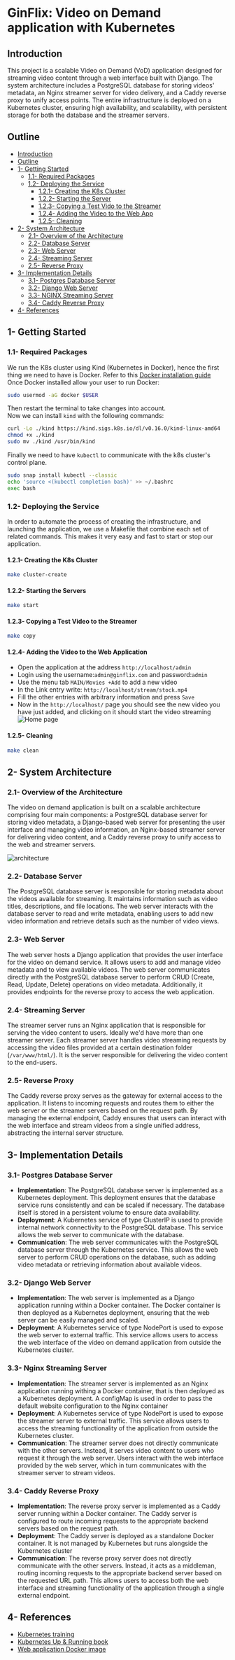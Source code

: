 # GinFlix: Video on Demand application with Kubernetes

## Introduction
This project is a scalable Video on Demand (VoD) application designed for streaming video content through a web interface built with Django. The system architecture includes a PostgreSQL database for storing videos' metadata, an Nginx streamer server for video delivery, and a Caddy reverse proxy to unify access points. The entire infrastructure is deployed on a Kubernetes cluster, ensuring high availability, and scalability, with persistent storage for both the database and the streamer servers.

## Outline
- [Introduction](#introduction)
- [Outline](#outline)
- [1- Getting Started](#1--getting-started)
    - [1.1- Required Packages](#11--required-packages)
    - [1.2- Deploying the Service](#12--deploying-the-service)
        - [1.2.1- Creating the K8s Cluster](#121--creating-the-k8s-cluster)
        - [1.2.2- Starting the Server](#122--starting-the-servers)
        - [1.2.3- Copying a Test Vido to the Streamer](#123--copying-a-test-video-to-the-streamer)
        - [1.2.4- Adding the Video to the Web App](#124--adding-the-video-to-the-web-application)
        - [1.2.5- Cleaning](#125--cleaning)
- [2- System Architecture](#2--system-architecture)  
    - [2.1- Overview of the Architecture](#21--overview-of-the-architecture)
    - [2.2- Database Server](#22--database-server)
    - [2.3- Web Server](#23--web-server)
    - [2.4- Streaming Server](#24--streaming-server)
    - [2.5- Reverse Proxy](#25--reverse-proxy)
- [3- Implementation Details](#3--implementation-details)
    - [3.1- Postgres Database Server](#31--postgres-database-server)
    - [3.2- Django Web Server](#32--django-web-server)
    - [3.3- NGINX Streaming Server](#33--nginx-streaming-server)
    - [3.4- Caddy Reverse Proxy](#34--caddy-reverse-proxy)
- [4- References](#4--references)

## 1- Getting Started
### 1.1- Required Packages
We run the K8s cluster using Kind (Kubernetes in Docker), hence the first thing we need to have is Docker. Refer to this [Docker installation guide](https://docs.docker.com/engine/install/)  
Once Docker installed allow your user to run Docker:
```bash
sudo usermod -aG docker $USER
```
Then restart the terminal to take changes into account.  
Now we can install `kind` with the following commands:
```bash
curl -Lo ./kind https://kind.sigs.k8s.io/dl/v0.16.0/kind-linux-amd64
chmod +x ./kind
sudo mv ./kind /usr/bin/kind
```
Finally we need to have `kubectl` to communicate with the k8s cluster's control plane.
```bash
sudo snap install kubectl --classic
echo 'source <(kubectl completion bash)' >> ~/.bashrc
exec bash
```
### 1.2- Deploying the Service
In order to automate the process of creating the infrastructure, and launching the application, we use a Makefile that combine each set of related commands. This makes it very easy and fast to start or stop our application.
#### 1.2.1- Creating the K8s Cluster
```bash
make cluster-create
```
#### 1.2.2- Starting the Servers
```bash
make start
```
#### 1.2.3- Copying a Test Video to the Streamer
```bash
make copy
```
#### 1.2.4- Adding the Video to the Web Application
- Open the application at the address `http://localhost/admin`
- Login using the username:`admin@ginflix.com` and password:`admin`
- Use the menu tab `MAIN/Movies +Add` to add a new video
- In the Link entry write: `http://localhost/stream/stock.mp4`
- Fill the other entries with arbitrary information and press `Save`
- Now in the `http://localhost/` page you should see the new video you have just added, and clicking on it should start the video streaming
![Home page](./assets/ginflix.png)
#### 1.2.5- Cleaning
```bash
make clean
```

## 2- System Architecture
### 2.1- Overview of the Architecture
The video on demand application is built on a scalable architecture comprising four main components: a PostgreSQL database server for storing video metadata, a Django-based web server for presenting the user interface and managing video information, an Nginx-based streamer server for delivering video content, and a Caddy reverse proxy to unify access to the web and streamer servers.

![architecture](./assets/architecture.png)
### 2.2- Database Server
The PostgreSQL database server is responsible for storing metadata about the videos available for streaming. It maintains information such as video titles, descriptions, and file locations. The web server interacts with the database server to read and write metadata, enabling users to add new video information and retrieve details such as the number of video views.
### 2.3- Web Server
The web server hosts a Django application that provides the user interface for the video on demand service. It allows users to add and manage video metadata and to view available videos. The web server communicates directly with the PostgreSQL database server to perform CRUD (Create, Read, Update, Delete) operations on video metadata. Additionally, it provides endpoints for the reverse proxy to access the web application.
### 2.4- Streaming Server
The streamer server runs an Nginx application that is responsible for serving the video content to users. Ideally we'd have more than one streamer server. Each streamer server handles video streaming requests by accessing the video files provided at a certain destination folder (`/var/www/html/`). It is the server responsible for delivering the video content to the end-users.
### 2.5- Reverse Proxy
The Caddy reverse proxy serves as the gateway for external access to the application. It listens to incoming requests and routes them to either the web server or the streamer servers based on the request path. By managing the external endpoint, Caddy ensures that users can interact with the web interface and stream videos from a single unified address, abstracting the internal server structure.

## 3- Implementation Details
### 3.1- Postgres Database Server
- **Implementation**: The PostgreSQL database server is implemented as a Kubernetes deployment. This deployment ensures that the database service runs consistently and can be scaled if necessary. The database itself is stored in a persistent volume to ensure data availability.
- **Deployment**: A Kubernetes service of type ClusterIP is used to provide internal network connectivity to the PostgreSQL database. This service allows the web server to communicate with the database.
- **Communication**: The web server communicates with the PostgreSQL database server through the Kubernetes service. This allows the web server to perform CRUD operations on the database, such as adding video metadata or retrieving information about available videos.
### 3.2- Django Web Server
- **Implementation**: The web server is implemented as a Django application running within a Docker container. The Docker container is then deployed as a Kubernetes deployment, ensuring that the web server can be easily managed and scaled.
- **Deployment**: A Kubernetes service of type NodePort is used to expose the web server to external traffic. This service allows users to access the web interface of the video on demand application from outside the Kubernetes cluster.
### 3.3- Nginx Streaming Server
- **Implementation**: The streamer server is implemented as an Nginx application running withing a Docker container, that is then deployed as a Kubernetes deployment. A configMap is used in order to pass the default website configuration to the Nginx container
- **Deployment**: A Kubernetes service of type NodePort is used to expose the streamer server to external traffic. This service allows users to access the streaming functionality of the application from outside the Kubernetes cluster.
- **Communication**: The streamer server does not directly communicate with the other servers. Instead, it serves video content to users who request it through the web server. Users interact with the web interface provided by the web server, which in turn communicates with the streamer server to stream videos.
### 3.4- Caddy Reverse Proxy
- **Implementation**: The reverse proxy server is implemented as a Caddy server running within a Docker container. The Caddy server is configured to route incoming requests to the appropriate backend servers based on the request path.
- **Deployment**: The Caddy server is deployed as a standalone Docker container. It is not managed by Kubernetes but runs alongside the Kubernetes cluster
- **Communication**: The reverse proxy server does not directly communicate with the other servers. Instead, it acts as a middleman, routing incoming requests to the appropriate backend server based on the requested URL path. This allows users to access both the web interface and streaming functionality of the application through a single external endpoint.

## 4- References
- [Kubernetes training](https://gitlab.telecom-paris.fr/jean-louis.rougier/k8s-hands-on-training)
- [Kubernetes Up & Running book](https://www.oreilly.com/library/view/kubernetes-up-and/9781098110192/)
- [Web application Docker image](https://hub.docker.com/r/gintelecom/ginflix)